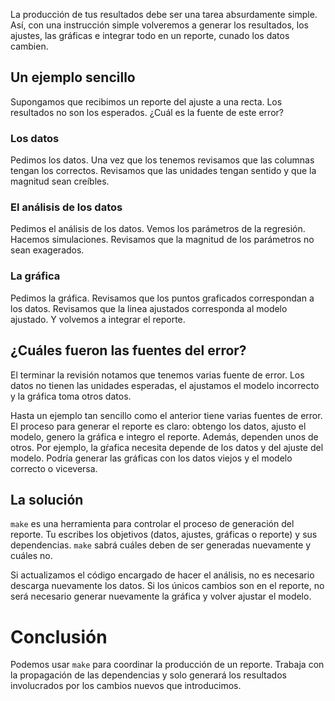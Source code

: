 La producción de tus resultados debe ser una tarea absurdamente simple. Así, con una instrucción
simple volveremos a generar los resultados, los ajustes, las gráficas e integrar todo en un reporte,
cunado los datos cambien. 

## Un ejemplo sencillo
Supongamos que recibimos un reporte del ajuste a una recta. Los resultados no son los esperados.
¿Cuál es la fuente de este error?

### Los datos
Pedimos los datos. Una vez que los tenemos revisamos que las columnas tengan los correctos.
Revisamos que las unidades tengan sentido y que la magnitud sean creíbles.

### El análisis de los datos
Pedimos el análisis de los datos. Vemos los parámetros de la regresión. Hacemos simulaciones.
Revisamos que la magnitud de los parámetros no sean exagerados. 

### La gráfica
Pedimos la gráfica. Revisamos que los puntos graficados correspondan a los datos. Revisamos que la
linea ajustados corresponda al modelo ajustado. Y volvemos a integrar el reporte.

## ¿Cuáles fueron las fuentes del error?
El terminar la revisión notamos que tenemos varias fuente de error. Los datos no tienen las unidades
esperadas, el ajustamos el modelo incorrecto y la gráfica toma otros datos.

Hasta un ejemplo tan sencillo como el anterior tiene varias fuentes de error. El proceso para
generar el reporte es claro: obtengo los datos, ajusto el modelo, genero la gráfica e integro el
reporte. Además, dependen unos de otros. Por ejemplo, la gŕafica necesita depende de los datos y del
ajuste del modelo. Podría generar las gráficas con los datos viejos y el modelo correcto o
viceversa.

## La solución
`make` es una herramienta para controlar el proceso de generación del reporte. Tu escribes los
objetivos (datos, ajustes, gráficas o reporte) y sus dependencias. `make` sabrá cuáles deben de ser
generadas nuevamente y cuáles no.

Si actualizamos el código encargado de hacer el análisis, no es necesario descarga nuevamente los
datos. Si los únicos cambios son en el reporte, no será necesario generar nuevamente la gráfica y
volver ajustar el modelo.

# Conclusión
Podemos usar `make` para coordinar la producción de un reporte. Trabaja con la propagación de las
dependencias y solo generará los resultados involucrados por los cambios nuevos que introducimos.
